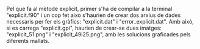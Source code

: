 Pel que fa al mètode explicit, primer s'ha de compilar a la terminal "explicit.f90" i un cop fet això s'haurien de crear dos arxius de dades necessaris per fer els gràfics: "explicit.dat" i "error_explicit.dat". Amb això, si es carrega "explicit.gpi", haurien de crear-se dues imatges: "explicit_51.png" i "explicit_49i25.png", amb les solucions graficades pels diferents mallats.
